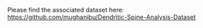 Please find the associated dataset here: https://github.com/mughanibu/Dendritic-Spine-Analysis-Dataset

